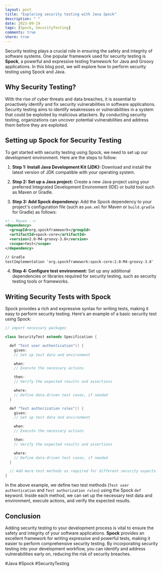 ```yaml
---
layout: post
title: "Exploring security testing with Java Spock"
description: " "
date: 2023-09-19
tags: [Spock, SecurityTesting]
comments: true
share: true
---
```


Security testing plays a crucial role in ensuring the safety and integrity of software systems. One popular framework used for security testing is **Spock**, a powerful and expressive testing framework for Java and Groovy applications. In this blog post, we will explore how to perform security testing using Spock and Java.

## Why Security Testing?

With the rise of cyber threats and data breaches, it is essential to proactively identify and fix security vulnerabilities in software applications. Security testing aims to identify weaknesses or vulnerabilities in a system that could be exploited by malicious attackers. By conducting security testing, organizations can uncover potential vulnerabilities and address them before they are exploited.

## Setting up Spock for Security Testing

To get started with security testing using Spock, we need to set up our development environment. Here are the steps to follow:

1. **Step 1: Install Java Development Kit (JDK):** Download and install the latest version of JDK compatible with your operating system.

2. **Step 2: Set up a Java project:** Create a new Java project using your preferred Integrated Development Environment (IDE) or build tool such as Maven or Gradle.

3. **Step 3: Add Spock dependency:** Add the Spock dependency to your project's configuration file (such as `pom.xml` for Maven or `build.gradle` for Gradle) as follows:

```xml
<!-- Maven -->
<dependency>
  <groupId>org.spockframework</groupId>
  <artifactId>spock-core</artifactId>
  <version>2.0-M4-groovy-3.0</version>
  <scope>test</scope>
</dependency>

// Gradle
testImplementation 'org.spockframework:spock-core:2.0-M4-groovy-3.0'
```

4. **Step 4: Configure test environment:** Set up any additional dependencies or libraries required for security testing, such as security testing tools or frameworks.

## Writing Security Tests with Spock

Spock provides a rich and expressive syntax for writing tests, making it easy to perform security testing. Here's an example of a basic security test using Spock:

```java
// import necessary packages

class SecurityTest extends Specification {

  def "Test user authentication"() {
    given:
    // Set up test data and environment

    when:
    // Execute the necessary actions

    then:
    // Verify the expected results and assertions

    where:
    // Define data-driven test cases, if needed
  }

  def "Test authorization rules"() {
    given:
    // Set up test data and environment

    when:
    // Execute the necessary actions

    then:
    // Verify the expected results and assertions

    where:
    // Define data-driven test cases, if needed
  }

  // Add more test methods as required for different security aspects
}
```

In the above example, we define two test methods (`Test user authentication` and `Test authorization rules`) using the Spock `def` keyword. Inside each method, we can set up the necessary test data and environment, execute actions, and verify the expected results.

## Conclusion

Adding security testing to your development process is vital to ensure the safety and integrity of your software applications. **Spock** provides an excellent framework for writing expressive and powerful tests, making it easier to perform comprehensive security testing. By incorporating security testing into your development workflow, you can identify and address vulnerabilities early on, reducing the risk of security breaches.

#Java #Spock #SecurityTesting